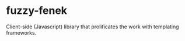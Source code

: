 fuzzy-fenek
===========

Client-side (Javascript) library that prolificates the work with templating frameworks.